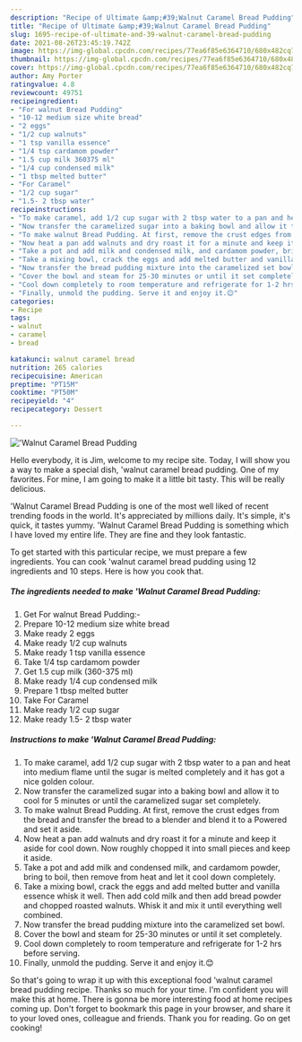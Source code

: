 ```yaml
---
description: "Recipe of Ultimate &amp;#39;Walnut Caramel Bread Pudding"
title: "Recipe of Ultimate &amp;#39;Walnut Caramel Bread Pudding"
slug: 1695-recipe-of-ultimate-and-39-walnut-caramel-bread-pudding
date: 2021-08-26T23:45:19.742Z
image: https://img-global.cpcdn.com/recipes/77ea6f85e6364710/680x482cq70/walnut-caramel-bread-pudding-recipe-main-photo.jpg
thumbnail: https://img-global.cpcdn.com/recipes/77ea6f85e6364710/680x482cq70/walnut-caramel-bread-pudding-recipe-main-photo.jpg
cover: https://img-global.cpcdn.com/recipes/77ea6f85e6364710/680x482cq70/walnut-caramel-bread-pudding-recipe-main-photo.jpg
author: Amy Porter
ratingvalue: 4.8
reviewcount: 49751
recipeingredient:
- "For walnut Bread Pudding"
- "10-12 medium size white bread"
- "2 eggs"
- "1/2 cup walnuts"
- "1 tsp vanilla essence"
- "1/4 tsp cardamom powder"
- "1.5 cup milk 360375 ml"
- "1/4 cup condensed milk"
- "1 tbsp melted butter"
- "For Caramel"
- "1/2 cup sugar"
- "1.5- 2 tbsp water"
recipeinstructions:
- "To make caramel, add 1/2 cup sugar with 2 tbsp water to a pan and heat into medium flame until the sugar is melted completely and it has got a nice golden colour."
- "Now transfer the caramelized sugar into a baking bowl and allow it to cool for 5 minutes or until the caramelized sugar set completely."
- "To make walnut Bread Pudding. At first, remove the crust edges from the bread and transfer the bread to a blender and blend it to a Powered and set it aside."
- "Now heat a pan add walnuts and dry roast it for a minute and keep it aside for cool down. Now roughly chopped it into small pieces and keep it aside."
- "Take a pot and add milk and condensed milk, and cardamom powder, bring to boil, then remove from heat and let it cool down completely."
- "Take a mixing bowl, crack the eggs and add melted butter and vanilla essence whisk it well. Then add cold milk and then add bread powder and chopped roasted walnuts. Whisk it and mix it until everything well combined."
- "Now transfer the bread pudding mixture into the caramelized set bowl."
- "Cover the bowl and steam for 25-30 minutes or until it set completely."
- "Cool down completely to room temperature and refrigerate for 1-2 hrs before serving."
- "Finally, unmold the pudding. Serve it and enjoy it.😊"
categories:
- Recipe
tags:
- walnut
- caramel
- bread

katakunci: walnut caramel bread 
nutrition: 265 calories
recipecuisine: American
preptime: "PT15M"
cooktime: "PT50M"
recipeyield: "4"
recipecategory: Dessert

---
```



![&#39;Walnut Caramel Bread Pudding](https://img-global.cpcdn.com/recipes/77ea6f85e6364710/680x482cq70/walnut-caramel-bread-pudding-recipe-main-photo.jpg)

Hello everybody, it is Jim, welcome to my recipe site. Today, I will show you a way to make a special dish, &#39;walnut caramel bread pudding. One of my favorites. For mine, I am going to make it a little bit tasty. This will be really delicious.



&#39;Walnut Caramel Bread Pudding is one of the most well liked of recent trending foods in the world. It's appreciated by millions daily. It's simple, it's quick, it tastes yummy. &#39;Walnut Caramel Bread Pudding is something which I have loved my entire life. They are fine and they look fantastic.


To get started with this particular recipe, we must prepare a few ingredients. You can cook &#39;walnut caramel bread pudding using 12 ingredients and 10 steps. Here is how you cook that.

<!--inarticleads1-->

##### The ingredients needed to make &#39;Walnut Caramel Bread Pudding:

1. Get For walnut Bread Pudding:-
1. Prepare 10-12 medium size white bread
1. Make ready 2 eggs
1. Make ready 1/2 cup walnuts
1. Make ready 1 tsp vanilla essence
1. Take 1/4 tsp cardamom powder
1. Get 1.5 cup milk (360-375 ml)
1. Make ready 1/4 cup condensed milk
1. Prepare 1 tbsp melted butter
1. Take For Caramel
1. Make ready 1/2 cup sugar
1. Make ready 1.5- 2 tbsp water




<!--inarticleads2-->

##### Instructions to make &#39;Walnut Caramel Bread Pudding:

1. To make caramel, add 1/2 cup sugar with 2 tbsp water to a pan and heat into medium flame until the sugar is melted completely and it has got a nice golden colour.
1. Now transfer the caramelized sugar into a baking bowl and allow it to cool for 5 minutes or until the caramelized sugar set completely.
1. To make walnut Bread Pudding. At first, remove the crust edges from the bread and transfer the bread to a blender and blend it to a Powered and set it aside.
1. Now heat a pan add walnuts and dry roast it for a minute and keep it aside for cool down. Now roughly chopped it into small pieces and keep it aside.
1. Take a pot and add milk and condensed milk, and cardamom powder, bring to boil, then remove from heat and let it cool down completely.
1. Take a mixing bowl, crack the eggs and add melted butter and vanilla essence whisk it well. Then add cold milk and then add bread powder and chopped roasted walnuts. Whisk it and mix it until everything well combined.
1. Now transfer the bread pudding mixture into the caramelized set bowl.
1. Cover the bowl and steam for 25-30 minutes or until it set completely.
1. Cool down completely to room temperature and refrigerate for 1-2 hrs before serving.
1. Finally, unmold the pudding. Serve it and enjoy it.😊




So that's going to wrap it up with this exceptional food &#39;walnut caramel bread pudding recipe. Thanks so much for your time. I'm confident you will make this at home. There is gonna be more interesting food at home recipes coming up. Don't forget to bookmark this page in your browser, and share it to your loved ones, colleague and friends. Thank you for reading. Go on get cooking!

